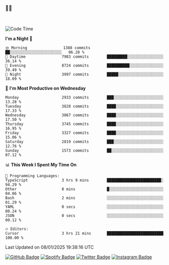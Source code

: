 ### 🤙🍺

<!-- <a href="https://github-readme-stats.vercel.app/api?username=hzak2xx&count_private=true&show_icons=true&theme=dracula">
  <img align="center" src="https://github-readme-stats.vercel.app/api?username=hzak2xx&count_private=true&show_icons=true&theme=dracula" />
</a>
</br> -->
</br>

<!--START_SECTION:waka-->
![Code Time](http://img.shields.io/badge/Code%20Time-3%2C677%20hrs%2058%20mins-blue)

**I'm a Night 🦉** 

```text
🌞 Morning                1388 commits        ██░░░░░░░░░░░░░░░░░░░░░░░   06.28 % 
🌆 Daytime                7983 commits        █████████░░░░░░░░░░░░░░░░   36.14 % 
🌃 Evening                8724 commits        ██████████░░░░░░░░░░░░░░░   39.49 % 
🌙 Night                  3997 commits        █████░░░░░░░░░░░░░░░░░░░░   18.09 % 
```
📅 **I'm Most Productive on Wednesday** 

```text
Monday                   2933 commits        ███░░░░░░░░░░░░░░░░░░░░░░   13.28 % 
Tuesday                  3828 commits        ████░░░░░░░░░░░░░░░░░░░░░   17.33 % 
Wednesday                3867 commits        ████░░░░░░░░░░░░░░░░░░░░░   17.50 % 
Thursday                 3745 commits        ████░░░░░░░░░░░░░░░░░░░░░   16.95 % 
Friday                   3327 commits        ████░░░░░░░░░░░░░░░░░░░░░   15.06 % 
Saturday                 2819 commits        ███░░░░░░░░░░░░░░░░░░░░░░   12.76 % 
Sunday                   1573 commits        ██░░░░░░░░░░░░░░░░░░░░░░░   07.12 % 
```


📊 **This Week I Spent My Time On** 

```text
💬 Programming Languages: 
TypeScript               3 hrs 9 mins        ████████████████████████░   94.29 % 
Other                    8 mins              █░░░░░░░░░░░░░░░░░░░░░░░░   04.06 % 
Bash                     2 mins              ░░░░░░░░░░░░░░░░░░░░░░░░░   01.29 % 
YAML                     0 secs              ░░░░░░░░░░░░░░░░░░░░░░░░░   00.24 % 
JSON                     0 secs              ░░░░░░░░░░░░░░░░░░░░░░░░░   00.12 % 

🔥 Editors: 
Cursor                   3 hrs 21 mins       █████████████████████████   100.00 % 
```


 Last Updated on 08/01/2025 19:38:16 UTC
<!--END_SECTION:waka-->

[![GitHub Badge](https://img.shields.io/badge/GitHub-100000?style=for-the-badge&logo=github&logoColor=white)](https://github.com/hzak2xx)
[![Spotify Badge](https://img.shields.io/badge/Spotify-1ED760?&style=for-the-badge&logo=spotify&logoColor=white)](https://open.spotify.com/user/uf90s6sbbh75a1mt44clkhkvf)
[![Twitter Badge](https://img.shields.io/badge/Twitter-1DA1F2?style=for-the-badge&logo=twitter&logoColor=white)](https://twitter.com/hzak2xx)
[![Instagram Badge](https://img.shields.io/badge/Instagram-E4405F?style=for-the-badge&logo=instagram&logoColor=white)](https://www.instagram.com/hzak2xx/)
